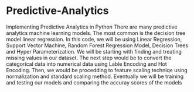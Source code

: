 # Predictive-Analytics
Implementing Predictive Analytics in Python 
There are many predictive analytics machine learning models. The most common is the decision tree model linear regression. In this code, we will be using Linear Regression, Support Vector Machine, Random Forest Regression Model, Decision Trees and Hyper Parameterization. We will be starting with finding and treating missing values in our dataset. The next step would be to convert the categorical data into numerical data using Lable Encoding and Hot Encoding. Then, we would be procedding to feature scaling techniqe using normalization and standard scaling method. Eventually we will be training and testing our models and comparing the accuray scores of the models
